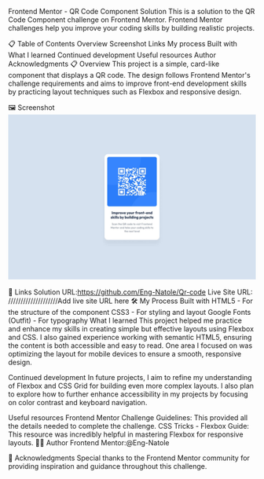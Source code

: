 Frontend Mentor - QR Code Component Solution
This is a solution to the QR Code Component challenge on Frontend Mentor. Frontend Mentor challenges help you improve your coding skills by building realistic projects.

📋 Table of Contents
Overview
Screenshot
Links
My process
Built with
What I learned
Continued development
Useful resources
Author
Acknowledgments
📋 Overview
This project is a simple, card-like component that displays a QR code. The design follows Frontend Mentor's challenge requirements and aims to improve front-end development skills by practicing layout techniques such as Flexbox and responsive design.

🖼️ Screenshot
![QR Code Component](./screenshot/desktop-design.jpg)

🔗 Links
Solution URL:https://github.com/Eng-Natole/Qr-code
Live Site URL: ////////////////////Add live site URL here
🛠️ My Process
Built with
HTML5 - For the structure of the component
CSS3 - For styling and layout
Google Fonts (Outfit) - For typography
What I learned
This project helped me practice and enhance my skills in creating simple but effective layouts using Flexbox and CSS. I also gained experience working with semantic HTML5, ensuring the content is both accessible and easy to read. One area I focused on was optimizing the layout for mobile devices to ensure a smooth, responsive design.

Continued development
In future projects, I aim to refine my understanding of Flexbox and CSS Grid for building even more complex layouts. I also plan to explore how to further enhance accessibility in my projects by focusing on color contrast and keyboard navigation.

Useful resources
Frontend Mentor Challenge Guidelines: This provided all the details needed to complete the challenge.
CSS Tricks - Flexbox Guide: This resource was incredibly helpful in mastering Flexbox for responsive layouts.
👨‍💻 Author
Frontend Mentor:@Eng-Natole

🙌 Acknowledgments
Special thanks to the Frontend Mentor community for providing inspiration and guidance throughout this challenge.

